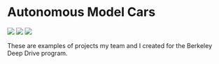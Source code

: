 # Autonomous Model Cars

<img src="https://github.com/karlzipser/autonomous_model_cars/blob/master/imgs/indoor_arena-320x180.gif">

<img src="https://github.com/karlzipser/autonomous_model_cars/blob/master/imgs/outdoor_arena_4-320x180.gif">

<img src="https://github.com/karlzipser/autonomous_model_cars/blob/master/imgs/navigating-320x180.gif">

These are examples of projects my team and I created for the Berkeley Deep Drive program.
